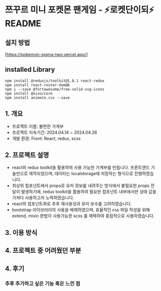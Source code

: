# 쯔꾸르 미니 포켓몬 팬게임 - ⚡로켓단이되⚡ README

## 설치 방법
[https://pokemon-sigma-two.vercel.app/]
## installed Library
    npm install @reduxjs/toolkit@1.8.1 react-redux
    npm install react-router-dom@6
    npm i --save @fortawesome/free-solid-svg-icons
    npm install @nivo/core
    npm install animate.css --save

## 1. 개요
- 프로젝트 이름: 불편한 가계부
- 프로젝트 지속기간: 2024.04.14 ~ 2024.04.26
- 개발 환경: Front: React, redux, scss

## 2. 프로젝트 설명
- react와 redux toolkit을 활용하여 사용 가능한 가계부를 만듭니다. 프론트엔드 기술만으로 제작되었으며, 데이터는 localstorage에 저장하는 형식으로 진행하였습니다.
- 최상위 컴포넌트에서 props로 유저 정보를 내려주는 방식에서 불필요한 props 전달이 발생하기에, redux toolkit을 활용하여 필요한 컴포넌트 내부에서만 상태 값을 가져다 사용하고자 노력하였습니다. 
- react의 컴포넌트화로 추후 재사용성과 유지 보수를 고려하였습니다.
- bootstrap 라이브러리의 사용을 배제하였으며, 효율적인 css 파일 작성을 위해 extend, mixin 문법이 사용가능한 scss 를 채택하여 중점적으로 사용하였습니다.

## 3. 이용 방식



## 4. 프로젝트 중 어려웠던 부분



## 4. 후기
### 추후 추가하고 싶은 기능 혹은 느낀 점

